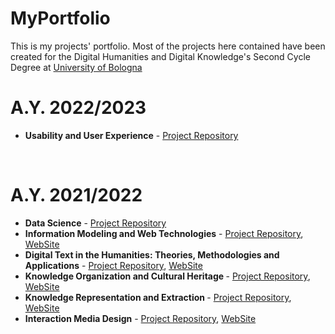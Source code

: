 # MyPortfolio
This is my projects' portfolio. Most of the projects here contained have been created for the Digital Humanities and Digital Knowledge's Second Cycle Degree at <a href="https://www.unibo.it/it">University of Bologna</a>

<h1>A.Y. 2022/2023</h1>
<ul>
  <li> <b>Usability and User Experience</b> - <a href="https://github.com/PLAYEDtheapp/Played">Project Repository</a></li>
</ul>
<br>
<h1>A.Y. 2021/2022</h1>
<ul>
  <li> <b>Data Science</b> - <a href="https://github.com/olgagolgan/v-AMOS.git">Project Repository</a></li>
  <li><b>Information Modeling and Web Technologies</b> - <a href="https://github.com/JSOShakespeare/JSOShakespeare.git">Project Repository</a>, <a href="https://github.com/JSOShakespeare/JSOShakespeare.git">WebSite</a></li>
  <li><b>Digital Text in the Humanities: Theories, Methodologies and Applications</b> - <a href="https://github.com/Shakespeare-in-XSLT/ShakeXSLT">Project Repository</a>, <a href="https://shakespeare-in-xslt.github.io/ShakeXSLT/">WebSite</a></li>
  <li><b>Knowledge Organization and Cultural Heritage </b> - <a href="https://github.com/Anastasia-RomanLOD/Anastasia-RomanLOD.git">Project Repository</a>, <a href="https://anastasia-romanlod.github.io/Anastasia-RomanLOD/">WebSite</a></li>
  <li><b>Knowledge Representation and Extraction </b> - <a href="https://github.com/AlexOntlogy/AlexOntology">Project Repository</a>, <a href="https://alexontlogy.github.io/AlexOntology/">WebSite</a></li>
  <li><b>Interaction Media Design</b> - <a href="https://github.com/TalkWithMorandiExperience/talkwithMorandi">Project Repository</a>, <a href="https://talkwithmorandiexperience.github.io/talkwithMorandi/">WebSite</a></li>
</ul>
